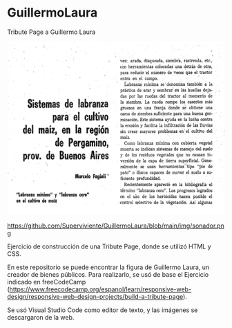 # GuillermoLaura

Tribute Page a Guillermo Laura


<img width=600 height= 400 src="https://github.com/Pedro410Ar/TributeFagioli/blob/master/img/Portada-Fagioli.jpg"/>

https://github.com/Superviviente/GuillermoLaura/blob/main/img/sonador.png 

Ejercicio de construcción de una Tribute Page, donde se utilizó HTML y CSS.

En este repositorio se puede encontrar la figura de Guillermo Laura, un creador de bienes públicos.
Para realizarlo, se usó de base el Ejercicio indicado en freeCodeCamp (https://www.freecodecamp.org/espanol/learn/responsive-web-design/responsive-web-design-projects/build-a-tribute-page).

Se usó Visual Studio Code como editor de texto, y las imágenes se descargaron de la web.
